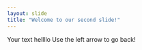 ```yaml
---
layout: slide
title: "Welcome to our second slide!"
---
```

Your text hellllo
Use the left arrow to go back!
